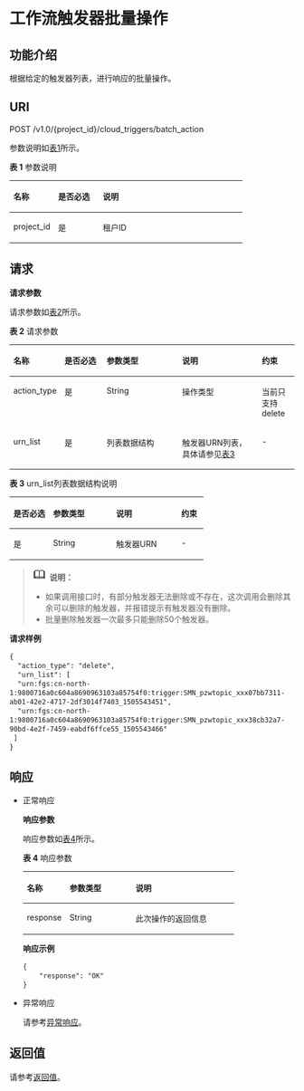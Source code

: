 # 工作流触发器批量操作<a name="functiongraph_06_0560"></a>

## 功能介绍<a name="zh-cn_topic_0020212652-chtext"></a>

根据给定的触发器列表，进行响应的批量操作。

## URI<a name="section50877683"></a>

POST /v1.0/\{project\_id\}/cloud\_triggers/batch\_action

参数说明如[表1](#table46295617)所示。    

**表 1**  参数说明

<a name="table46295617"></a>
<table><thead align="left"><tr id="row4500571"><th class="cellrowborder" valign="top" width="19.189999999999998%" id="mcps1.2.4.1.1"><p id="p29001986"><a name="p29001986"></a><a name="p29001986"></a>名称</p>
</th>
<th class="cellrowborder" valign="top" width="19.189999999999998%" id="mcps1.2.4.1.2"><p id="p350694"><a name="p350694"></a><a name="p350694"></a>是否必选</p>
</th>
<th class="cellrowborder" valign="top" width="61.62%" id="mcps1.2.4.1.3"><p id="p28406254"><a name="p28406254"></a><a name="p28406254"></a>说明</p>
</th>
</tr>
</thead>
<tbody><tr id="row19205251"><td class="cellrowborder" valign="top" width="19.189999999999998%" headers="mcps1.2.4.1.1 "><p id="p12121484"><a name="p12121484"></a><a name="p12121484"></a>project_id</p>
</td>
<td class="cellrowborder" valign="top" width="19.189999999999998%" headers="mcps1.2.4.1.2 "><p id="p42316146"><a name="p42316146"></a><a name="p42316146"></a>是</p>
</td>
<td class="cellrowborder" valign="top" width="61.62%" headers="mcps1.2.4.1.3 "><p id="p5055772"><a name="p5055772"></a><a name="p5055772"></a>租户ID</p>
</td>
</tr>
</tbody>
</table>

## 请求<a name="section55245968"></a>

**请求参数**

请求参数如[表2](#table38070478)所示。    

**表 2**  请求参数

<a name="table38070478"></a>
<table><thead align="left"><tr id="row16965623"><th class="cellrowborder" valign="top" width="15.29152915291529%" id="mcps1.2.6.1.1"><p id="p32038241"><a name="p32038241"></a><a name="p32038241"></a>名称</p>
</th>
<th class="cellrowborder" valign="top" width="15.29152915291529%" id="mcps1.2.6.1.2"><p id="p44960719"><a name="p44960719"></a><a name="p44960719"></a>是否必选</p>
</th>
<th class="cellrowborder" valign="top" width="27.412741274127413%" id="mcps1.2.6.1.3"><p id="p17939626"><a name="p17939626"></a><a name="p17939626"></a>参数类型</p>
</th>
<th class="cellrowborder" valign="top" width="29.03290329032903%" id="mcps1.2.6.1.4"><p id="p43823577"><a name="p43823577"></a><a name="p43823577"></a>说明</p>
</th>
<th class="cellrowborder" valign="top" width="12.971297129712973%" id="mcps1.2.6.1.5"><p id="p59778890102412"><a name="p59778890102412"></a><a name="p59778890102412"></a>约束</p>
</th>
</tr>
</thead>
<tbody><tr id="row60048837"><td class="cellrowborder" valign="top" width="15.29152915291529%" headers="mcps1.2.6.1.1 "><p id="p32117589"><a name="p32117589"></a><a name="p32117589"></a>action_type</p>
</td>
<td class="cellrowborder" valign="top" width="15.29152915291529%" headers="mcps1.2.6.1.2 "><p id="p51387889"><a name="p51387889"></a><a name="p51387889"></a>是</p>
</td>
<td class="cellrowborder" valign="top" width="27.412741274127413%" headers="mcps1.2.6.1.3 "><p id="p1669506"><a name="p1669506"></a><a name="p1669506"></a>String</p>
</td>
<td class="cellrowborder" valign="top" width="29.03290329032903%" headers="mcps1.2.6.1.4 "><p id="p1012336"><a name="p1012336"></a><a name="p1012336"></a>操作类型</p>
<p id="p9111029"><a name="p9111029"></a><a name="p9111029"></a></p>
</td>
<td class="cellrowborder" valign="top" width="12.971297129712973%" headers="mcps1.2.6.1.5 "><p id="p10251889102412"><a name="p10251889102412"></a><a name="p10251889102412"></a>当前只支持delete</p>
</td>
</tr>
<tr id="row14890402"><td class="cellrowborder" valign="top" width="15.29152915291529%" headers="mcps1.2.6.1.1 "><p id="p65271937"><a name="p65271937"></a><a name="p65271937"></a>urn_list</p>
</td>
<td class="cellrowborder" valign="top" width="15.29152915291529%" headers="mcps1.2.6.1.2 "><p id="p52535540"><a name="p52535540"></a><a name="p52535540"></a>是</p>
</td>
<td class="cellrowborder" valign="top" width="27.412741274127413%" headers="mcps1.2.6.1.3 "><p id="p27520356"><a name="p27520356"></a><a name="p27520356"></a>列表数据结构</p>
</td>
<td class="cellrowborder" valign="top" width="29.03290329032903%" headers="mcps1.2.6.1.4 "><p id="p14556344"><a name="p14556344"></a><a name="p14556344"></a>触发器URN列表，具体请参见<a href="#functiongraph_06_0560__table8374561">表3</a></p>
</td>
<td class="cellrowborder" valign="top" width="12.971297129712973%" headers="mcps1.2.6.1.5 "><p id="p25096701102412"><a name="p25096701102412"></a><a name="p25096701102412"></a>-</p>
</td>
</tr>
</tbody>
</table>

**表 3**  urn\_list列表数据结构说明

<a name="table8374561"></a>
<table><thead align="left"><tr id="row770424"><th class="cellrowborder" valign="top" width="20.392039203920394%" id="mcps1.2.5.1.1"><p id="p21591587"><a name="p21591587"></a><a name="p21591587"></a>是否必选</p>
</th>
<th class="cellrowborder" valign="top" width="32.513251325132515%" id="mcps1.2.5.1.2"><p id="p4088123"><a name="p4088123"></a><a name="p4088123"></a>参数类型</p>
</th>
<th class="cellrowborder" valign="top" width="33.563356335633564%" id="mcps1.2.5.1.3"><p id="p62702560"><a name="p62702560"></a><a name="p62702560"></a>说明</p>
</th>
<th class="cellrowborder" valign="top" width="13.531353135313532%" id="mcps1.2.5.1.4"><p id="p28110209102430"><a name="p28110209102430"></a><a name="p28110209102430"></a>约束</p>
</th>
</tr>
</thead>
<tbody><tr id="row45742585"><td class="cellrowborder" valign="top" width="20.392039203920394%" headers="mcps1.2.5.1.1 "><p id="p6263465"><a name="p6263465"></a><a name="p6263465"></a>是</p>
</td>
<td class="cellrowborder" valign="top" width="32.513251325132515%" headers="mcps1.2.5.1.2 "><p id="p37578639"><a name="p37578639"></a><a name="p37578639"></a>String</p>
</td>
<td class="cellrowborder" valign="top" width="33.563356335633564%" headers="mcps1.2.5.1.3 "><p id="p23970955"><a name="p23970955"></a><a name="p23970955"></a>触发器URN</p>
</td>
<td class="cellrowborder" valign="top" width="13.531353135313532%" headers="mcps1.2.5.1.4 "><p id="p62334466102430"><a name="p62334466102430"></a><a name="p62334466102430"></a>-</p>
</td>
</tr>
</tbody>
</table>

>![](public_sys-resources/icon-note.gif) **说明：**   
>-   如果调用接口时，有部分触发器无法删除或不存在，这次调用会删除其余可以删除的触发器，并报错提示有触发器没有删除。  
>-   批量删除触发器一次最多只能删除50个触发器。  

**请求样例**

```
{
  "action_type": "delete",
  "urn_list": [
  "urn:fgs:cn-north-1:9800716a0c604a8690963103a85754f0:trigger:SMN_pzwtopic_xxx07bb7311-ab01-42e2-4717-2df3014f7403_1505543451",  
  "urn:fgs:cn-north-1:9800716a0c604a8690963103a85754f0:trigger:SMN_pzwtopic_xxx38cb32a7-90bd-4e2f-7459-eabdf6ffce55_1505543466"
 ]
}
```

## 响应<a name="section27451669"></a>

-   正常响应

    **响应参数**

    响应参数如[表4](#table394445163918)所示。    

    **表 4**  响应参数

    <a name="table394445163918"></a>
    <table><thead align="left"><tr id="row5944851163912"><th class="cellrowborder" valign="top" width="20.202020202020204%" id="mcps1.2.4.1.1"><p id="p7944165193912"><a name="p7944165193912"></a><a name="p7944165193912"></a>名称</p>
    </th>
    <th class="cellrowborder" valign="top" width="31.313131313131308%" id="mcps1.2.4.1.2"><p id="p494413519391"><a name="p494413519391"></a><a name="p494413519391"></a>参数类型</p>
    </th>
    <th class="cellrowborder" valign="top" width="48.484848484848484%" id="mcps1.2.4.1.3"><p id="p159441351193918"><a name="p159441351193918"></a><a name="p159441351193918"></a>说明</p>
    </th>
    </tr>
    </thead>
    <tbody><tr id="row149441251173914"><td class="cellrowborder" valign="top" width="20.202020202020204%" headers="mcps1.2.4.1.1 "><p id="p159441151143920"><a name="p159441151143920"></a><a name="p159441151143920"></a>response</p>
    </td>
    <td class="cellrowborder" valign="top" width="31.313131313131308%" headers="mcps1.2.4.1.2 "><p id="p994485116397"><a name="p994485116397"></a><a name="p994485116397"></a>String</p>
    </td>
    <td class="cellrowborder" valign="top" width="48.484848484848484%" headers="mcps1.2.4.1.3 "><p id="p18944951193920"><a name="p18944951193920"></a><a name="p18944951193920"></a>此次操作的返回信息</p>
    </td>
    </tr>
    </tbody>
    </table>

    **响应示例**

    ```
    {
        "response": "OK"
    }
    ```


-   异常响应

    请参考[异常响应](请求结果.md#section88241732388)。


## 返回值<a name="section165773241218"></a>

请参考[返回值](请求结果.md#section20306194210386)。


